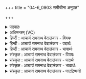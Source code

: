 +++
title = "04-6_0903 समीचीना अनूषत"

+++
<details><summary>पदपाठः</summary>

समी꣣चीनाः꣢। स꣣म्। ईचीनाः꣢। अ꣣नूषत। ह꣡रि꣢꣯म्। हि꣣न्वन्ति। अ꣡द्रि꣢꣯भिः। अ। द्रि꣣भिः। इ꣡न्दु꣢꣯म्। इ꣡न्द्रा꣢꣯य। पी꣣त꣡ये꣢। ९०३।
</details>

<details><summary>अधिमन्त्रम् (VC)</summary>

- पवमानः सोमः
- बृहन्मतिराङ्गिरसः
- गायत्री
- षड्जः
</details>

<details><summary>हिन्दी : आचार्य रामनाथ वेदालंकार - विषयः</summary>

अगले मन्त्र में कौन ब्रह्मानन्द को प्राप्त करते हैं,इसका कथन है।
</details>

<details><summary>हिन्दी : आचार्य रामनाथ वेदालंकार - पदार्थः</summary>

पदार्थान्वयभाषाः -  जो उपासक लोग(समीचीनाः)परस्पर मिलकर(अनूषत)पवित्रकर्ता परमात्मा की स्तुति करते हैं और(हरिम्)अज्ञान,दुःख आदि को हरनेवाले उसे(अद्रिभिः)अखण्डित ध्यानों से(हिन्वन्ति)अपने अन्दर बढ़ाते हैं,वे(इन्दुम्)सराबोर करनेवाले ब्रह्मानन्द-रस को(इन्द्राय)अपने जीवात्मा को(पातवे)पिलाने में समर्थ होते हैं ॥६॥
</details>

<details><summary>हिन्दी : आचार्य रामनाथ वेदालंकार - भावार्थः</summary>

भावार्थभाषाः -  मनुष्यों को योग्य है कि ध्यानयोग द्वारा परमात्मा की आराधना करके ब्रह्मानन्द को प्राप्त करें ॥६॥
</details>

<details><summary>संस्कृत : आचार्य रामनाथ वेदालंकार - विषयः</summary>

अथ के ब्रह्मानन्दं प्राप्नुवन्तीत्याह।
</details>

<details><summary>संस्कृत : आचार्य रामनाथ वेदालंकार - पदार्थः</summary>

पदार्थान्वयभाषाः -  ये उपासकाः(समीचीनाः)परस्परं संगताः सन्तः(अनूषत)पवमानं परमात्मानं स्तुवन्ति,अपि च(हरिम्)अज्ञानदुःखादीनां हर्तारं तम्(अद्रिभिः)अखण्डितैः ध्यानैः(हिन्वन्ति)स्वात्मनि वर्धयन्ति।[हि गतौ वृद्धौ च।]ते(इन्दुम्)क्लेदकं ब्रह्मानन्दरसम्(इन्द्राय)स्वजीवात्मने(पातवे)पाययितुं प्रभवन्ति इति शेषः ॥६॥
</details>

<details><summary>संस्कृत : आचार्य रामनाथ वेदालंकार - भावार्थः</summary>

भावार्थभाषाः -  ध्यानयोगेन परमात्मानमाराध्य जना ब्रह्मानन्दं प्राप्तुमर्हन्ति ॥६॥
</details>

<details><summary>संस्कृत : आचार्य रामनाथ वेदालंकार - पादटिप्पनी</summary>

टिप्पणी:   १.ऋ० ९।३९।६ ‘योना॑वृ॒तस्य॑ सीदत’ इति तृतीयः पादः।
</details>
